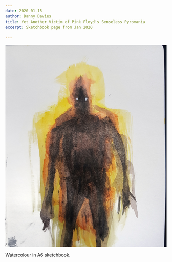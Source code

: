 ```yaml
---
date: 2020-01-15
author: Danny Davies
title: Yet Another Victim of Pink Floyd's Senseless Pyromania
excerpt: Sketchbook page from Jan 2020

---
```

![](/uploads/IMG_20200115_082501_517.jpg)

Watercolour in A6 sketchbook.